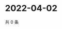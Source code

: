 # 2022-04-02

共 0 条

<!-- BEGIN WEIBO -->
<!-- 最后更新时间 Sat Apr 02 2022 03:12:18 GMT+0800 (China Standard Time) -->

<!-- END WEIBO -->
